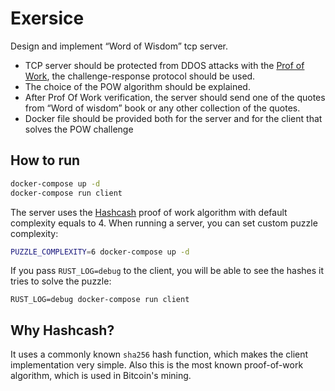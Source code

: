 # Exersice

Design and implement “Word of Wisdom” tcp server.

- TCP server should be protected from DDOS attacks with the [Prof of Work](https://en.wikipedia.org/wiki/Proof_of_work), the challenge-response protocol should be used.
- The choice of the POW algorithm should be explained.
- After Prof Of Work verification, the server should send one of the quotes from “Word of wisdom” book or any other collection of the quotes.
- Docker file should be provided both for the server and for the client that solves the POW challenge

## How to run

```bash
docker-compose up -d
docker-compose run client
```

The server uses the [Hashcash](https://en.wikipedia.org/wiki/Hashcash) proof of work algorithm with default complexity equals to 4. When running a server, you can set custom puzzle complexity:

```bash
PUZZLE_COMPLEXITY=6 docker-compose up -d
```

If you pass `RUST_LOG=debug` to the client, you will be able to see the hashes it tries to solve the puzzle:

```
RUST_LOG=debug docker-compose run client
```

## Why Hashcash?

It uses a commonly known `sha256` hash function, which makes the client implementation very simple. Also this is the most known proof-of-work algorithm, which is used in Bitcoin's mining.
